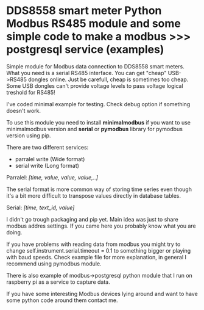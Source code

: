 # DDS8558 smart meter Python Modbus RS485 module and some simple code to make a modbus >>> postgresql service (examples) 


Simple module for Modbus data connection to DDS8558 smart meters. What you need is a serial RS485 interface. You can get "cheap" USB->RS485 dongles online. 
Just be carefull, cheap is sometimes too cheap. Some USB dongles can't provide voltage levels to pass voltage logical treshold
for RS485!

I've coded minimal example for testing. Check debug option if something doesn't work. 


To use this module you need to  install **minimalmodbus** if you want to use minimalmodbus version  and **serial** or **pymodbus**
library for pymodbus version using pip.

There are two different services: 
- parralel write (Wide format)
- serial write (Long format)


Parralel: 
*[time, value, value, value,..]*

The serial format is more common way of storing time series even though it's a bit more difficult to transpose values directly in database tables. 

Serial: 
*[time, text_id, value]*

I didn't go trough packaging and pip yet. Main idea was just to share modbus addres settings. 
If you came here you probably know what you are doing. 

If you have problems with reading data from modbus you might try to change self.instrument.serial.timeout = 0.1 to something bigger or playing with  baud speeds. 
Check example file for more explanation, in general I recommend using pymodbus module.

There is also example of modbus->postgresql python module that I run on raspberry pi as a service to capture data.

If you have some interesting Modbus devices lying around and want to have some python code around them contact me.




